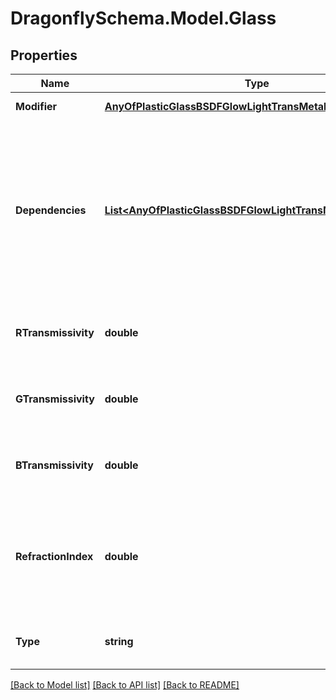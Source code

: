 
# DragonflySchema.Model.Glass

## Properties

Name | Type | Description | Notes
------------ | ------------- | ------------- | -------------
**Modifier** | [**AnyOfPlasticGlassBSDFGlowLightTransMetalVoidMirror**](AnyOfPlasticGlassBSDFGlowLightTransMetalVoidMirror.md) | Material modifier. | [optional] 
**Dependencies** | [**List&lt;AnyOfPlasticGlassBSDFGlowLightTransMetalVoidMirror&gt;**](AnyOfPlasticGlassBSDFGlowLightTransMetalVoidMirror.md) | List of modifiers that this modifier depends on. This argument is only useful for defining advanced modifiers where the modifier is defined based on other modifiers. | [optional] 
**RTransmissivity** | **double** | A value between 0 and 1 for the red channel transmissivity. | [optional] [default to 0.0D]
**GTransmissivity** | **double** | A value between 0 and 1 for the green channel transmissivity. | [optional] [default to 0.0D]
**BTransmissivity** | **double** | A value between 0 and 1 for the blue channel transmissivity. | [optional] [default to 0.0D]
**RefractionIndex** | **double** | A value greater than 1 for the index of refraction. Typical values are 1.52 for float glass and 1.4 for ETFE. | [optional] [default to 1.52D]
**Type** | **string** |  | [optional] [readonly] [default to "Glass"]

[[Back to Model list]](../README.md#documentation-for-models)
[[Back to API list]](../README.md#documentation-for-api-endpoints)
[[Back to README]](../README.md)


